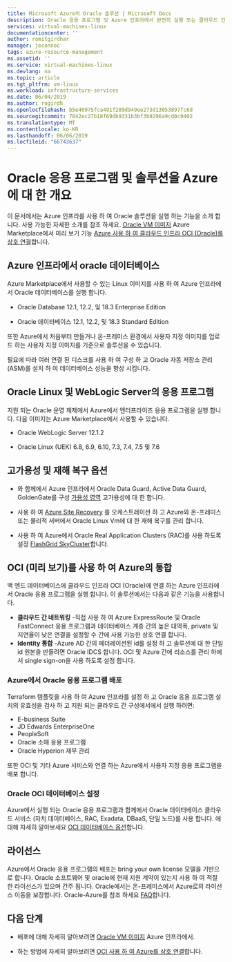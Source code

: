 ```yaml
---
title: Microsoft Azure의 Oracle 솔루션 | Microsoft Docs
description: Oracle 응용 프로그램 및 Azure 인프라에서 완전히 실행 또는 클라우드 간 연결을 사용 하 여 클라우드 인프라 OCI (Oracle) 사용을 포함 하 여 Microsoft Azure에서 솔루션을 배포 하는 옵션에 알아봅니다.
services: virtual-machines-linux
documentationcenter: ''
author: romitgirdhar
manager: jeconnoc
tags: azure-resource-management
ms.assetid: ''
ms.service: virtual-machines-linux
ms.devlang: na
ms.topic: article
ms.tgt_pltfrm: vm-linux
ms.workload: infrastructure-services
ms.date: 06/04/2019
ms.author: rogirdh
ms.openlocfilehash: b5e40975fca491f289d949ee273d13053897fc6d
ms.sourcegitcommit: 7042ec27b18f69db9331b3bf3b9296a9cd0c0402
ms.translationtype: MT
ms.contentlocale: ko-KR
ms.lasthandoff: 06/06/2019
ms.locfileid: "66743637"
---
```

# <a name="overview-of-oracle-applications-and-solutions-on-azure"></a>Oracle 응용 프로그램 및 솔루션을 Azure에 대 한 개요

이 문서에서는 Azure 인프라를 사용 하 여 Oracle 솔루션을 실행 하는 기능을 소개 합니다. 사용 가능한 자세한 소개를 참조 하세요. [Oracle VM 이미지](oracle-vm-solutions.md) Azure Marketplace에서 미리 보기 기능 [Azure 사용 하 여 클라우드 인프라 OCI (Oracle)를 상호 연결](oracle-oci-overview.md)합니다.

## <a name="oracle-databases-on-azure-infrastructure"></a>Azure 인프라에서 oracle 데이터베이스

Azure Marketplace에서 사용할 수 있는 Linux 이미지를 사용 하 여 Azure 인프라에서 Oracle 데이터베이스를 실행 합니다.

* Oracle Database 12.1, 12.2, 및 18.3 Enterprise Edition 

* Oracle 데이터베이스 12.1, 12.2, 및 18.3 Standard Edition 

또한 Azure에서 처음부터 만들거나 온-프레미스 환경에서 사용자 지정 이미지를 업로드 하는 사용자 지정 이미지를 기준으로 솔루션을 수 있습니다.

필요에 따라 여러 연결 된 디스크를 사용 하 여 구성 하 고 Oracle 자동 저장소 관리 (ASM)를 설치 하 여 데이터베이스 성능을 향상 시킵니다.

## <a name="applications-on-oracle-linux-and-weblogic-server"></a>Oracle Linux 및 WebLogic Server의 응용 프로그램

지원 되는 Oracle 운영 체제에서 Azure에서 엔터프라이즈 응용 프로그램을 실행 합니다. 다음 이미지는 Azure Marketplace에서 사용할 수 있습니다.

* Oracle WebLogic Server 12.1.2

* Oracle Linux (UEK) 6.8, 6.9, 6.10, 7.3, 7.4, 7.5 및 7.6

## <a name="high-availability-and-disaster-recovery-options"></a>고가용성 및 재해 복구 옵션

* 와 함께에서 Azure 인프라에서 Oracle Data Guard, Active Data Guard, GoldenGate를 구성 [가용성 영역](../../../availability-zones/az-overview.md) 고가용성에 대 한 합니다.

* 사용 하 여 [Azure Site Recovery](../../../site-recovery/site-recovery-overview.md) 를 오케스트레이션 하 고 Azure와 온-프레미스 또는 물리적 서버에서 Oracle Linux Vm에 대 한 재해 복구를 관리 합니다. 

* 사용 하 여 Azure에서 Oracle Real Application Clusters (RAC)를 사용 하도록 설정 [FlashGrid SkyCluster](https://www.flashgrid.io/oracle-rac-in-azure/)합니다.

## <a name="integration-of-azure-with-oci-preview"></a>OCI (미리 보기)를 사용 하 여 Azure의 통합

백 엔드 데이터베이스에 클라우드 인프라 OCI (Oracle)에 연결 하는 Azure 인프라에서 Oracle 응용 프로그램을 실행 합니다. 이 솔루션에서는 다음과 같은 기능을 사용합니다. 

* **클라우드 간 네트워킹** -직접 사용 하 여 Azure ExpressRoute 및 Oracle FastConnect 응용 프로그램과 데이터베이스 계층 간의 높은 대역폭, private 및 지연율이 낮은 연결을 설정할 수 간에 사용 가능한 상호 연결 합니다.
* **Identity 통합** -Azure AD 간의 페더레이션된 id를 설정 하 고 솔루션에 대 한 단일 id 원본을 만들려면 Oracle IDCS 합니다. OCI 및 Azure 간에 리소스를 관리 하에서 single sign-on을 사용 하도록 설정 합니다.

### <a name="deploy-oracle-applications-on-azure"></a>Azure에서 Oracle 응용 프로그램 배포

Terraform 템플릿을 사용 하 여 Azure 인프라를 설정 하 고 Oracle 응용 프로그램 설치의 유효성을 검사 하 고 지원 되는 클라우드 간 구성에서에서 실행 하려면:

* E-business Suite
* JD Edwards EnterpriseOne
* PeopleSoft
* Oracle 소매 응용 프로그램
* Oracle Hyperion 재무 관리

또한 OCI 및 기타 Azure 서비스와 연결 하는 Azure에서 사용자 지정 응용 프로그램을 배포 합니다.

### <a name="set-up-oracle-databases-in-oci"></a>Oracle OCI 데이터베이스 설정

Azure에서 실행 되는 Oracle 응용 프로그램과 함께에서 Oracle 데이터베이스 클라우드 서비스 (자치 데이터베이스, RAC, Exadata, DBaaS, 단일 노드)를 사용 합니다. 에 대해 자세히 알아보세요 [OCI 데이터베이스 옵션](https://docs.cloud.oracle.com/iaas/Content/Database/Concepts/databaseoverview.htm)합니다. 
 

## <a name="licensing"></a>라이선스

Azure에서 Oracle 응용 프로그램의 배포는 bring your own license 모델을 기반으로 합니다. Oracle 소프트웨어 및 oracle에 현재 지원 계약이 있는지 사용 하 여 적절 한 라이선스가 있으며 간주 됩니다. Oracle에서는 온-프레미스에서 Azure로의 라이선스 이동을 보장합니다. Oracle-Azure를 참조 하세요 [FAQ](https://www.oracle.com/cloud/technologies/oracle-azure-faq.html)합니다.

## <a name="next-steps"></a>다음 단계

* 배포에 대해 자세히 알아보려면 [Oracle VM 이미지](oracle-vm-solutions.md) Azure 인프라에서.

* 하는 방법에 자세히 알아보려면 [OCI 사용 하 여 Azure를 상호 연결](oracle-oci-overview.md)합니다.